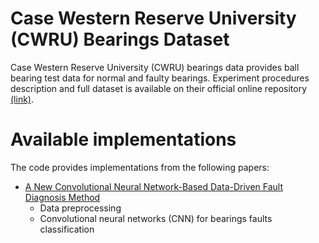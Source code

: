 # Case Western Reserve University (CWRU) Bearings Dataset

Case Western Reserve University (CWRU) bearings data provides ball bearing test data for normal and faulty bearings. Experiment procedures description and full dataset is available on their official online repository [(link)](https://csegroups.case.edu/bearingdatacenter/home).

# Available implementations

The code provides implementations from the following papers:

- [A New Convolutional Neural Network-Based Data-Driven Fault Diagnosis Method](https://ieeexplore.ieee.org/document/8114247)
	- Data preprocessing
	- Convolutional neural networks (CNN) for bearings faults classification

